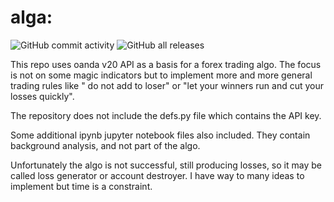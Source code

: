 # alga: 

![GitHub commit activity](https://img.shields.io/github/commit-activity/w/johnifx/alga) ![GitHub all releases](https://img.shields.io/github/downloads/johnifx/alga/total)

This repo uses oanda v20 API as a basis for a forex trading algo. The focus is not on some magic indicators but to implement more and more general trading rules like " do not add to loser" or "let your winners run and cut your losses quickly".

The repository does not include the defs.py file which contains the API key.

Some additional ipynb jupyter notebook files also included. They contain background analysis, and not part of the algo.

Unfortunately the algo is not successful, still producing losses, so it may be called loss generator or account destroyer.  I have way to many ideas to implement but time is a constraint.
